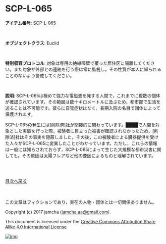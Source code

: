 # SCP-L-065

**アイテム番号**: SCP-L-065  

<br>  

**オブジェクトクラス**: Euclid  

<br>  

**特別収容プロトコル**: 対象は専用の絶縁障壁で覆った居住区に隔離してください。また対象が外部との連絡を行う際は常に監視し，その性質が本人に知られることのないよう警戒してください。  

<br>  

**説明**: SCP-L-065は極めて強力な電磁波を発する人間で，これまでに複数の個体が確認されています。その範囲は数十キロメートルに及ぶため，都市部で生活を送ることは不可能です。彼らに自覚症状はなく，長期入院の名目で団体によって保護されます。  

SCP-L-065の発生には[削除済]社が間接的に関わっています。████で人間を対象とした実験を行った際，被験者に目立った被害が確認されなかったため，[削除済]社はその事実を隠蔽しました。その後，この被験者による臓器提供を受けた人々がSCP-L-065に変異したことがわかっています。ただし，これらの情報は一般には知らされておらず，SCP-L-065によって生じた大規模な都市災害に関しても，その原因は太陽フレアなど他の要因によるものと理解されています。  

<br>  
<br>  

[目次へ戻る](https://github.com/jamcha-aa/SCP/blob/master/README.md)  

<br>  
<br>  
この文章はフィクションであり，実在の人物・団体とは一切関係ありません。  

Copyright (c) 2017 jamcha (jamcha.aa@gmail.com).  

This document is licensed under the [Creative Commons Attribution Share Alike 4.0 International License](http://creativecommons.org/licenses/by-sa/4.0/deed)  

[![img](http://i.creativecommons.org/l/by-sa/3.0/80x15.png)](http://creativecommons.org/licenses/by-sa/4.0/deed)